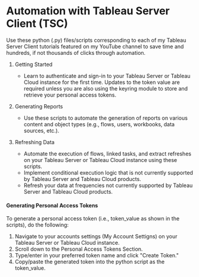 # Automation with Tableau Server Client (TSC)
Use these python (.py) files/scripts corresponding to each of my Tableau Server Client tutorials featured on my YouTube channel to save time and hundreds, if not thousands of clicks through automation.

1. Getting Started
   - Learn to authenticate and sign-in to your Tableau Server or Tableau Cloud instance for the first time. Updates to the token value are required unless you are also using the keyring module to store and retrieve your personal access tokens.

2. Generating Reports
   - Use these scripts to automate the generation of reports on various content and object types (e.g., flows, users, workbooks, data sources, etc.).

3. Refreshing Data
   - Automate the execution of flows, linked tasks, and extract refreshes on your Tableau Server or Tableau Cloud instance using these scripts.
   - Implement conditional execution logic that is not currently supported by Tableau Server and Tableau Cloud products.
   - Refresh your data at frequencies not currently supported by Tableau Server and Tableau Cloud products.

#### Generating Personal Access Tokens
To generate a personal access token (i.e., token_value as shown in the scripts), do the following:
1. Navigate to your accounts settings (My Account Settigns) on your Tableau Server or Tableau Cloud instance.
2. Scroll down to the Personal Access Tokens Section.
3. Type/enter in your preferred token name and click "Create Token."
4. Copy/paste the generated token into the python script as the token_value.

